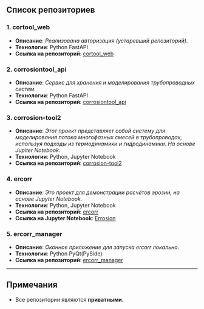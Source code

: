 ## Список репозиториев

### 1. **cortool_web**
- **Описание**: *Реализована авторизация (устаревший репозиторий).*
- **Технологии**: Python FastAPI
- **Ссылка на репозиторий**: [cortool_web](https://github.com/IT-spec-poly/cortool_web.git)

### 2. **corrosiontool_api**
- **Описание**: *Сервис для хранения и моделирования трубопроводных систем.*
- **Технологии**: Python FastAPI
- **Ссылка на репозиторий**: [corrosiontool_api](https://github.com/IT-spec-poly/corrosiontool_api.git)

### 3. **corrosion-tool2**
- **Описание**: *Этот проект представляет собой систему для моделирования потока многофазных смесей в трубопроводах, используя подходы из термодинамики и гидродинамики. На основе Jupiter Notebook.*
- **Технологии**: Python, Jupyter Notebook
- **Ссылка на репозиторий**: [corrosion-tool2](https://github.com/IT-spec-poly/corrosion-tool2.git)

### 4. **ercorr**
- **Описание**: *Это проект для демонстрации расчётов эрозии, на основе Jupyter Notebook.*
- **Технологии**: Python, Jupyter Notebook
- **Ссылка на репозиторий**: [ercorr](https://github.com/IT-spec-poly/ercorr.git)
- **Ссылка на Jupyter Notebook**: [Errosion](https://ercorr.remystorage.ru/notebooks/Errosion.ipynb)

### 5. **ercorr_manager**
- **Описание**: *Оконное приложение для запуска ercorr локально.*
- **Технологии**: Python PyQt(PySide)
- **Ссылка на репозиторий**: [ercorr_manager](https://github.com/IT-spec-poly/ercorr_manager.git)


---

## Примечания

- Все репозитории являются **приватными**.
